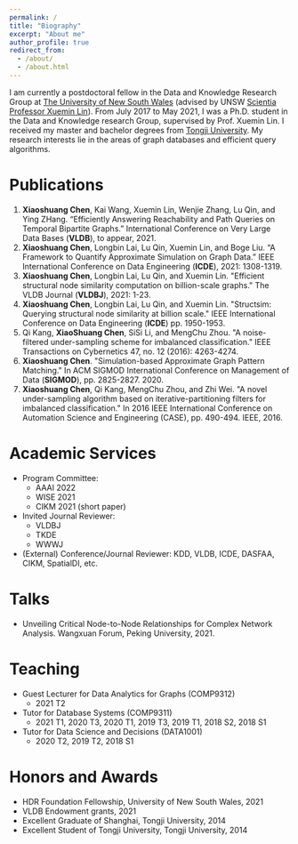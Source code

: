 ```yaml
---
permalink: /
title: "Biography"
excerpt: "About me"
author_profile: true
redirect_from: 
  - /about/
  - /about.html
---
```

I am currently a postdoctoral fellow in the Data and Knowledge Research Group at [The University of New South Wales](https://unsw.edu.au/) (advised by UNSW [Scientia Professor Xuemin Lin](https://www.cse.unsw.edu.au/~lxue/)). From July 2017 to May 2021, I was a Ph.D. student in the Data and Knowledge research Group, supervised by Prof. Xuemin Lin. I received my master and bachelor degrees from [Tongji University](https://en.tongji.edu.cn/). My research interests lie in the areas of graph databases and efficient query algorithms.

Publications
======
1.  **Xiaoshuang Chen**, Kai Wang, Xuemin Lin, Wenjie Zhang, Lu Qin, and Ying ZHang. “Efficiently Answering Reachability and Path Queries on Temporal Bipartite Graphs.” International Conference on Very Large Data Bases (**VLDB**), to appear, 2021.
2.	**Xiaoshuang Chen**, Longbin Lai, Lu Qin, Xuemin Lin, and Boge Liu. “A Framework to Quantify Approximate Simulation on Graph Data.” IEEE International Conference on Data Engineering (**ICDE**), 2021: 1308-1319.
3.	**Xiaoshuang Chen**, Longbin Lai, Lu Qin, and Xuemin Lin. "Efficient structural node similarity computation on billion-scale graphs." The VLDB Journal (**VLDBJ**), 2021: 1-23.  
4.	**Xiaoshuang Chen**, Longbin Lai, Lu Qin, and Xuemin Lin. "Structsim: Querying structural node similarity at billion scale." IEEE International Conference on Data Engineering (**ICDE**) pp. 1950-1953. 
5.	Qi Kang, **XiaoShuang Chen**, SiSi Li, and MengChu Zhou. "A noise-filtered under-sampling scheme for imbalanced classification." IEEE Transactions on Cybernetics 47, no. 12 (2016): 4263-4274.
6.	**Xiaoshuang Chen**. "Simulation-based Approximate Graph Pattern Matching." In ACM SIGMOD International Conference on Management of Data (**SIGMOD**), pp. 2825-2827. 2020.
7.	**Xiaoshuang Chen**, Qi Kang, MengChu Zhou, and Zhi Wei. "A novel under-sampling algorithm based on iterative-partitioning filters for imbalanced classification." In 2016 IEEE International Conference on Automation Science and Engineering (CASE), pp. 490-494. IEEE, 2016.

Academic Services
======
- Program Committee: 
  - AAAI 2022
  - WISE 2021
  - CIKM 2021 (short paper)
- Invited Journal Reviewer:
  - VLDBJ
  - TKDE
  - WWWJ
- (External) Conference/Journal Reviewer: KDD, VLDB, ICDE, DASFAA, CIKM, SpatialDI, etc. 

Talks
======
- Unveiling Critical Node-to-Node Relationships for Complex Network Analysis. Wangxuan Forum, Peking University, 2021.

Teaching
======
- Guest Lecturer for Data Analytics for Graphs (COMP9312) 
  - 2021 T2
- Tutor for Database Systems (COMP9311)
  - 2021 T1, 2020 T3, 2020 T1, 2019 T3, 2019 T1, 2018 S2, 2018 S1
- Tutor for Data Science and Decisions (DATA1001) 
  - 2020 T2, 2019 T2, 2018 S1

Honors and Awards
======
- HDR Foundation Fellowship, University of New South Wales, 2021
- VLDB Endowment grants, 2021
- Excellent Graduate of Shanghai, Tongji University, 2014
- Excellent Student of Tongji University, Tongji University, 2014
